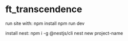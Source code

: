 # ft_transcendence

run site with:
    npm install
    npm run dev


install nest:
    npm i -g @nestjs/cli
    nest new project-name